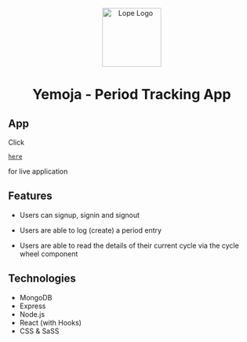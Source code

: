 <p align="center">
  <a href="https://www.lopeariyo.dev/ ">
    <img alt="Lope Logo" src="https://pbs.twimg.com/profile_images/1248697046883762176/A80erP3V_400x400.png" width="120" />
  </a>
</p>
<h1 align="center">
  Yemoja - Period Tracking App 
</h1>

## App

Click <a href="https://yemoja.netlify.dev/ ">

    here

</a> for live application

<!-- ## Video Demo

A preview of all current functionality is here -->

## Features

-   Users can signup, signin and signout
<!-- -   Users can edit their details -->
-   Users are able to log (create) a period entry
<!-- -   Users are able to create a new cycle -->
-   Users are able to read the details of their current cycle via the cycle wheel component
    <!-- -   Users are able to read details of their past cycles via the calendar component -->
    <!-- -   Users can update a period entry -->
    <!-- -   Users can delete a period entry -->
    <!-- -   Users can delete a cycle -->

## Technologies

-   MongoDB
-   Express
-   Node.js
-   React (with Hooks)
-   CSS & SaSS
